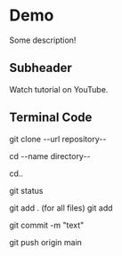 # Demo

Some description!

## Subheader

Watch tutorial on YouTube.

## Terminal Code

<!-- clone from Github -->

git clone --url repository--

<!-- go down directory -->

cd --name directory--

<!-- go UP directory -->

cd..

<!-- check file status -->

git status

<!-- track file before saving/committing to Git -->

git add . (for all files)
git add <!-- file name, e.g. index.html -->

<!-- commit, i.e. save locally -->
<!-- -m means message and is necessary -->

git commit -m "text"

<!-- push to Github -->

<!-- origin = location of Git repository, main = branch -->

git push origin main
